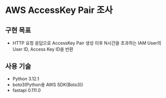 # AWS AccessKey Pair 조사

## 구현 목표

* HTTP 요청 응답으로 AccessKey Pair 생성 이후 N시간을 초과하는 IAM User의 User ID, Access Key ID을 반환

## 사용 기술

* Python 3.12.1
* boto3(Python용 AWS SDK(Boto3))
* fastapi 0.111.0